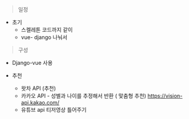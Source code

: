 > 일정

- 초기
  - 스켈레톤 코드까지 같이 
  - vue- django 나눠서



> 구성

- Django-vue 사용

- 추천
  - 왓차 API (추천)
  - 카카오 API  - 성별과 나이를 추정해서 반환 ( 맟춤형 추천)
      https://vision-api.kakao.com/
  - 유튜브 api 티저영상 틀어주기
